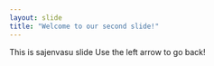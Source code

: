 ```yaml
---
layout: slide
title: "Welcome to our second slide!"
---
```

This is sajenvasu slide
Use the left arrow to go back!
